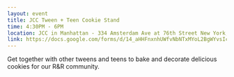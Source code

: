 ```yaml
---
layout: event
title: JCC Tween + Teen Cookie Stand
time: 4:30PM - 6PM
location: JCC in Manhattan - 334 Amsterdam Ave at 76th Street New York, NY
link: https://docs.google.com/forms/d/14_aHHFnxnhUWfvNbNTxMYoL2BgWYvsIchMFhz8tSDa8/viewform
---
```

Get together with other tweens and teens to bake and decorate delicious cookies for our R&R community.
